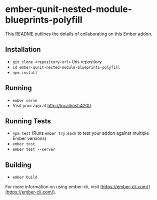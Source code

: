 # ember-qunit-nested-module-blueprints-polyfill

This README outlines the details of collaborating on this Ember addon.

## Installation

* `git clone <repository-url>` this repository
* `cd ember-qunit-nested-module-blueprints-polyfill`
* `npm install`

## Running

* `ember serve`
* Visit your app at [http://localhost:4200](http://localhost:4200).

## Running Tests

* `npm test` (Runs `ember try:each` to test your addon against multiple Ember versions)
* `ember test`
* `ember test --server`

## Building

* `ember build`

For more information on using ember-cli, visit [https://ember-cli.com/](https://ember-cli.com/).
